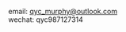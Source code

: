 email: <a href="qyc_murphy@outlook.com" type="email">qyc_murphy@outlook.com</a>  
wechat: qyc987127314
